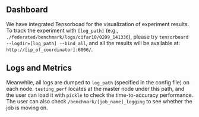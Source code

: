 
## Dashboard

We have integrated Tensorboad for the visualization of experiment results. To track the experiment with ```[log_path]``` (e.g., ```./federated/benchmark/logs/cifar10/0209_141336```), please try ```tensorboard --logdir=[log_path] --bind_all```, and all the results will be available at: ```http://[ip_of_coordinator]:6006/```.

## Logs and Metrics

Meanwhile, all logs are dumped to ```log_path``` (specified in the config file) on each node. 
```testing_perf``` locates at the master node under this path, and the user can load it with ```pickle``` to check the time-to-accuracy performance. The user can also check ```/benchmark/[job_name]_logging``` to see whether the job is moving on.
